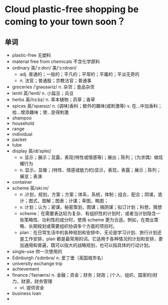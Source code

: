 # Cloud plastic-free shopping be coming to your town soon？

## 单词
- plastic-free 无塑料
- material free from chemicals 不含化学原料
- ordinary 英/ˈɔːdnri/ 美/ˈɔːrdneri/
  - adj. 普通的；一般的；平凡的；平常的；平庸的；平淡无奇的
  - n. 法官；普通股；宗教法官；普通事
- groceries /ˈgrəʊsəriz/ n. 杂货；食品杂货
- lentil 英/ˈlentl/ n. 小扁豆；兵豆
- herbs 英/hɜːbz/ n. 草本植物；药草；香草
- spices 英/ˈspaɪsɪz/ n. (调味)香料；额外的趣味(或刺激等) v. 在…中加香料；给…增添趣味；使…变得刺激
- shampoo
- household
- range
- individual
- packet
- tube
- display 英/dɪˈspleɪ/
  - v. 显示；展示；显露，表现(特性或情感等)；展出；陈列；（为求偶）做炫耀行为
  - n. 显示，显像；(特性、情感或能力的)显示，表现，表露；展示；陈列；展览；表演
- container
- scheme 英/skiːm/
  - n .计划，规划，方案；方案；体系，系统，体制；组合，配合；阴谋，诡计；图式，图解；图表；计谋；草图，略图；
  - v. 计划；认为；密谋，秘密策划，图谋；搞阴谋；拟订计划；料想，猜想
  - scheme：在需要表达较为复杂、有组织性的计划时，或者当计划隐含一些策略性、功利性的成分时，使用 scheme 更为合适。例如，在商业策略、长期规划或需要组织协调多个方面的项目时。
  - plan：在日常生活中的各种规划和安排中，无论是学习计划、旅行计划还是工作安排，plan 都是最常用的词。它适用于各种情况的计划和安排，更加通用和普遍，既可以指大的战略规划，也可以指具体的行动计划。
- single-use 供一次使用的
- Edinburgh /ˈɛdɪnbrə/ n. 爱丁堡（英国城市名）
- university exchange trip
- achievement
- finance /ˈfaɪnæns/ n. 金融；资金；财务；财政；(个人、组织、国家的)财力，财源，财务管理
  - vt. 提供资金
- business loan
- 
